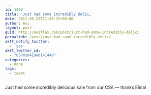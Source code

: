 ```yaml
---
id: 1462
title: 'Just had some incredibly delic…'
date: 2011-06-22T21:03:21+00:00
author: Avi
layout: post
guid: http://aviflax.com/post/just-had-some-incredibly-delic/
permalink: /post/just-had-some-incredibly-delic/
aktt_notify_twitter:
  - 'yes'
aktt_twitter_id:
  - "83701641966141440"
categories:
  - none
tags:
  - tweet
---
```

Just had some incredibly delicious kale from our CSA — thanks Elina!